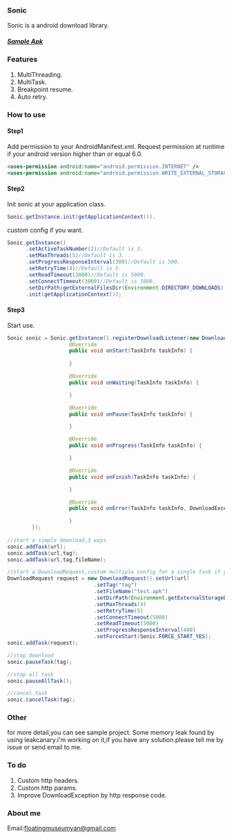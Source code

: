 ### Sonic
Sonic is a android download library.

##### [Sample Apk](https://github.com/floatingmuseum/Sonic/raw/master/apk/Sonic_sample.apk)

### Features

1. MultiThreading.
2. MultiTask.
3. Breakpoint resume.
4. Auto retry.

### How to use

#### Step1
Add permission to your AndroidManifest.xml.
Request permission at runtime if your android version higher than or equal 6.0.
```xml
<uses-permission android:name="android.permission.INTERNET" />
<uses-permission android:name="android.permission.WRITE_EXTERNAL_STORAGE" />
```
#### Step2
Init sonic at your application class.
```java
Sonic.getInstance.init(getApplicationContext()).
```
custom config if you want.
```java
Sonic.getInstance()
      .setActiveTaskNumber(2)//Default is 3.
      .setMaxThreads(5)//Default is 3.
      .setProgressResponseInterval(300)//Default is 500.
      .setRetryTime(4)//Default is 5.
      .setReadTimeout(3000)//Default is 5000.
      .setConnectTimeout(3000)//Default is 5000.
      .setDirPath(getExternalFilesDir(Environment.DIRECTORY_DOWNLOADS).getAbsolutePath())//Default is sdcard/Download
      .init(getApplicationContext());
```
#### Step3
Start use.
```java
Sonic sonic = Sonic.getInstance().registerDownloadListener(new DownloadListener(){
                    @Override
                    public void onStart(TaskInfo taskInfo) {
                        
                    }

                    @Override
                    public void onWaiting(TaskInfo taskInfo) {

                    }

                    @Override
                    public void onPause(TaskInfo taskInfo) {

                    }

                    @Override
                    public void onProgress(TaskInfo taskInfo) {

                    }

                    @Override
                    public void onFinish(TaskInfo taskInfo) {

                    }

                    @Override
                    public void onError(TaskInfo taskInfo, DownloadException downloadException) {

                    }
		});
                
//start a simple download,3 ways
sonic.addTask(url);
sonic.addTask(url,tag);
sonic.addTask(url,tag,fileName);

//start a DownloadRequest,custom multiple config for a single task if you need.
DownloadRequest request = new DownloadRequest().setUrl(url)
                            .setTag("tag")
                            .setFileName("test.apk")
                            .setDirPath(Environment.getExternalStorageDirectory().getAbsolutePath())
                            .setMaxThreads(4)
                            .setRetryTime(5)
                            .setConnectTimeout(5000)
                            .setReadTimeout(5000)
                            .setProgressResponseInterval(400)
                            .setForceStart(Sonic.FORCE_START_YES);
sonic.addTask(request);

//stop download
sonic.pauseTask(tag);

//stop all task
sonic.pauseAllTask();

//cancel task
sonic.cancelTask(tag);
```
### Other

for more detail,you can see sample project.
Some memory leak found by using leakcanary.i'm working on it,if you have any solution.please tell me by issue or send email to me.
### To do

1. Custom http headers.
2. Custom http params.
3. Improve DownloadException by http response code.

### About me

Email:[floatingmuseumyan@gmail.com](floatingmuseumyan@gmail.com)